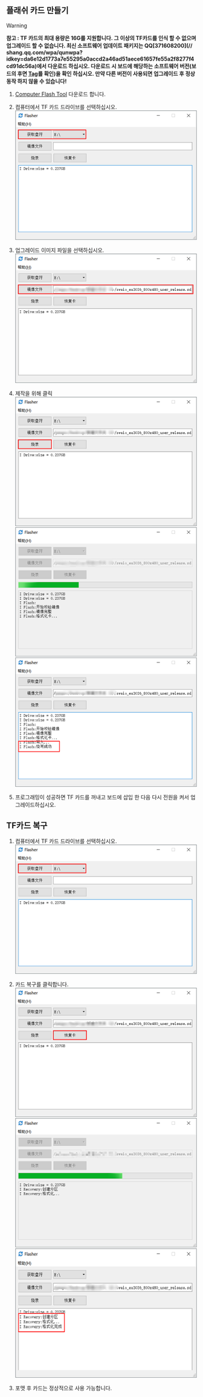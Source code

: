 
​      
##  플래쉬 카드 만들기
>[!Warning]
>**참고 : TF 카드의 최대 용량은 16G를 지원합니다. 그 이상의 TF카드를 인식 할 수 없으며 업그레이드 할 수 없습니다.
>최신 소프트웨어 업데이트 패키지는 QQ[371608200](// shang.qq.com/wpa/qunwpa?idkey=da6e12d1773a7e55295a0accd2a46ad51aece61657fe55a2f8277f4cd91dc56a)에서 다운로드 하십시오. 다운로드 시 보드에 해당하는 소프트웨어 버전(보드의 후면 [Tag](board_tag_explain.md)를 확인)을 확인 하십시오. 만약 다른 버전이 사용되면 업그레이드 후 정상동작 하지 않을 수 있습니다!**

1. [Computer Flash Tool](http://download.zkswe.com/tool/Flasher.zip) 다운로드 합니다.    

2. 컴퓨터에서 TF 카드 드라이브를 선택하십시오.    
    ![](images/screenshot_1522837510660.png)   
    
3. 업그레이드 이미지 파일을 선택하십시오.    
    ![](images/screenshot_1522837707899.png)   

4. 제작을 위해 클릭    
    ![](images/screenshot_1522837964362.png)   
    ![](images/screenshot_1522837986861.png)   
    ![](images/screenshot_1522837922983.png)   
    
5. 프로그래밍이 성공하면 TF 카드를 꺼내고 보드에 삽입 한 다음 다시 전원을 켜서 업그레이드하십시오.


## TF카드 복구
1. 컴퓨터에서 TF 카드 드라이브를 선택하십시오.    
    ![](images/screenshot_1522837510660.png) 
    
2. 카드 복구를 클릭합니다.    
    ![](images/screenshot_1522838300463.png)   
    ![](images/screenshot_1522838238296.png)   
    ![](images/screenshot_1522838379501.png)   

3. 포맷 후 카드는 정상적으로 사용 가능합니다.

